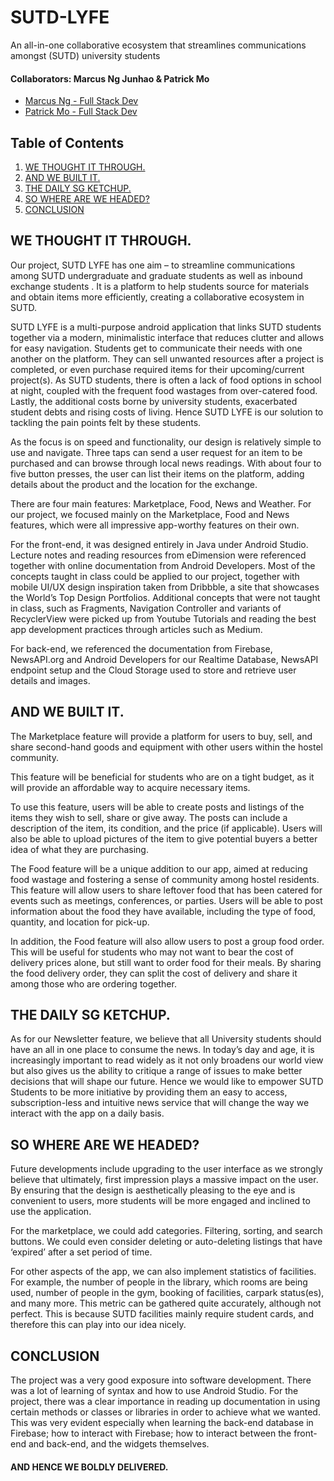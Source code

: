 # SUTD-LYFE
An all-in-one collaborative ecosystem that streamlines communications amongst (SUTD) university students

#### Collaborators: Marcus Ng Junhao & Patrick Mo 
* [Marcus Ng - Full Stack Dev](https://www.linkedin.com/in/marcus-ng-0104e/)
* [Patrick Mo - Full Stack Dev](https://www.linkedin.com/in/patrick-mo-11a456205/)

## Table of Contents
1. [WE THOUGHT IT THROUGH.](#introduction)
2. [AND WE BUILT IT.](#build)
3. [THE DAILY SG KETCHUP.](#news)
4. [SO WHERE ARE WE HEADED?](#future)
5. [CONCLUSION](#end)

## WE THOUGHT IT THROUGH. <a name="introduction"></a>

Our project, SUTD LYFE has one aim – to streamline communications among SUTD undergraduate and graduate students as well as inbound exchange students . It is a platform to help students source for materials and obtain items more efficiently, creating a collaborative ecosystem in SUTD. 

SUTD LYFE is a multi-purpose android application that links SUTD students together via a modern, minimalistic interface that reduces clutter and allows for easy navigation. Students get to communicate their needs with one another on the platform. They can sell unwanted resources after a project is completed, or even purchase required items for their upcoming/current project(s). As SUTD students, there is often a lack of food options in school at night, coupled with the frequent food wastages from over-catered food. Lastly, the additional costs borne by university students, exacerbated student debts and rising costs of living. Hence SUTD LYFE is our solution to tackling the pain points felt by these students. 

As the focus is on speed and functionality, our design is relatively simple to use and navigate. Three taps can send a user request for an item to be purchased and can browse through local news readings. With about four to five button presses, the user can list their items on the platform, adding details about the product and the location for the exchange. 

There are four main features: Marketplace, Food, News and Weather. For our project, we focused mainly on the Marketplace, Food and News features, which were all impressive app-worthy features on their own. 

For the front-end, it was designed entirely in Java under Android Studio. Lecture notes and reading resources from eDimension were referenced together with online documentation from Android Developers. Most of the concepts taught in class could be applied to our project, together with mobile UI/UX design inspiration taken from Dribbble, a site that showcases the World’s Top Design Portfolios. Additional concepts that were not taught in class, such as Fragments, Navigation Controller and variants of RecyclerView were picked up from Youtube Tutorials and reading the best app development practices through articles such as Medium. 

For back-end, we referenced the documentation from Firebase, NewsAPI.org and Android Developers for our Realtime Database, NewsAPI endpoint setup and the Cloud Storage used to store and retrieve user details and images.

## AND WE BUILT IT. <a name="build"></a>

[comment]: <> (add marketplace image)

The Marketplace feature will provide a platform for users to buy, sell, and share second-hand goods and equipment with other users within the hostel community. 

This feature will be beneficial for students who are on a tight budget, as it will provide an affordable way to acquire necessary items.

To use this feature, users will be able to create posts and listings of the items they wish to sell, share or give away. The posts can include a description of the item, its condition, and the price (if applicable). Users will also be able to upload pictures of the item to give potential buyers a better idea of what they are purchasing.

[comment]: <> (add food image)

The Food feature will be a unique addition to our app, aimed at reducing food wastage and fostering a sense of community among hostel residents. This feature will allow users to share leftover food that has been catered for events such as meetings, conferences, or parties. Users will be able to post information about the food they have available, including the type of food, quantity, and location for pick-up.

In addition, the Food feature will also allow users to post a group food order. This will be useful for students who may not want to bear the cost of delivery prices alone, but still want to order food for their meals. By sharing the food delivery order, they can split the cost of delivery and share it among those who are ordering together.

## THE DAILY SG KETCHUP. <a name="news"></a>


[comment]: <> (add news image)

As for our Newsletter feature, we believe that all University students should have an all in one place to consume the news. In today’s day and age, it is increasingly important to read widely as it not only broadens our world view but also gives us the ability to critique a range of issues to make better decisions that will shape our future. Hence we would like to empower SUTD Students to be more initiative by providing them an easy to access, subscription-less and intuitive news service that will change the way we interact with the app on a daily basis.

## SO WHERE ARE WE HEADED? <a name="future"></a>

Future developments include upgrading to the user interface as we strongly believe that ultimately, first impression plays a massive impact on the user. By ensuring that the design is aesthetically pleasing to the eye and is convenient to users, more students will be more engaged and inclined to use the application. 

For the marketplace, we could add categories. Filtering, sorting, and search buttons. We could even consider deleting or auto-deleting listings that have ‘expired’ after a set period of time. 

For other aspects of the app, we can also implement statistics of facilities. For example, the number of people in the library, which rooms are being used, number of people in the gym, booking of facilities, carpark status(es), and many more. This metric can be gathered quite accurately, although not perfect. This is because SUTD facilities mainly require student cards, and therefore this can play into our idea nicely. 


## CONCLUSION <a name="end"></a>
The project was a very good exposure into software development. There was a lot of learning of syntax and how to use Android Studio. For the project, there was a clear importance in reading up documentation in using certain methods or classes or libraries in order to achieve what we wanted. This was very evident especially when learning the back-end database in Firebase; how to interact with Firebase; how to interact between the front-end and back-end, and the widgets themselves. 

#### AND HENCE WE BOLDLY DELIVERED.
